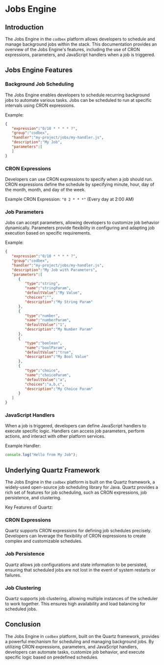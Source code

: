 # Jobs Engine

## Introduction

The Jobs Engine in the `codbex` platform allows developers to schedule and manage background jobs within the stack. This documentation provides an overview of the Jobs Engine's features, including the use of CRON expressions, parameters, and JavaScript handlers when a job is triggered.

## Jobs Engine Features

### Background Job Scheduling

The Jobs Engine enables developers to schedule recurring background jobs to automate various tasks. Jobs can be scheduled to run at specific intervals using CRON expressions.

Example:

```json
{
   "expression":"0/10 * * * * ?",
   "group":"codbex",
   "handler":"my-project/jobs/my-handler.js",
   "description":"My Job",
   "parameters":[
   ]
}
```

### CRON Expressions

Developers can use CRON expressions to specify when a job should run. CRON expressions define the schedule by specifying minute, hour, day of the month, month, and day of the week.

Example CRON Expression: `"0 2 * * *"` (Every day at 2:00 AM)

### Job Parameters

Jobs can accept parameters, allowing developers to customize job behavior dynamically. Parameters provide flexibility in configuring and adapting job execution based on specific requirements.

Example:

```json
{
   "expression":"0/10 * * * * ?",
   "group":"codbex",
   "handler":"my-project/jobs/my-handler.js",
   "description":"My Job with Parameters",
   "parameters":[
      {
         "type":"string",
         "name":"stringParam",
         "defaultValue":"My Value",
         "choices":"",
         "description":"My String Param"
      },
      {
         "type":"number",
         "name":"numberParam",
         "defaultValue":"1",
         "description":"My Number Param"
      },
      {
         "type":"boolean",
         "name":"boolParam",
         "defaultValue":"true",
         "description":"My Bool Value"
      },
      {
         "type":"choice",
         "name":"choiceParam",
         "defaultValue":"a",
         "choices":"a,b,c",
         "description":"My Choice Param"
      }
   ]
}
```

### JavaScript Handlers

When a job is triggered, developers can define JavaScript handlers to execute specific logic. Handlers can access job parameters, perform actions, and interact with other platform services.

Example Handler:

```javascript
console.log("Hello from My Job");
```

## Underlying Quartz Framework

The Jobs Engine in the `codbex` platform is built on the Quartz framework, a widely-used open-source job scheduling library for Java. Quartz provides a rich set of features for job scheduling, such as CRON expressions, job persistence, and clustering.

Key Features of Quartz:

### CRON Expressions

Quartz supports CRON expressions for defining job schedules precisely. Developers can leverage the flexibility of CRON expressions to create complex and customizable schedules.

### Job Persistence

Quartz allows job configurations and state information to be persisted, ensuring that scheduled jobs are not lost in the event of system restarts or failures.

### Job Clustering

Quartz supports job clustering, allowing multiple instances of the scheduler to work together. This ensures high availability and load balancing for scheduled jobs.

## Conclusion

The Jobs Engine in `codbex` platform, built on the Quartz framework, provides a powerful mechanism for scheduling and managing background jobs. By utilizing CRON expressions, parameters, and JavaScript handlers, developers can automate tasks, customize job behavior, and execute specific logic based on predefined schedules.
